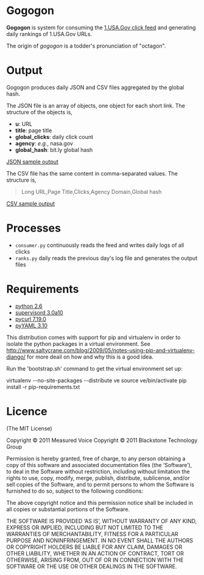 Gogogon
=======

**Gogogon** is system for consuming the [1.USA.Gov click feed](http://bitly.measuredvoice.com/usa.gov) 
and generating daily rankings of 1.USA.Gov URLs.

The origin of *gogogon* is a todder's pronunciation of "octagon".

Output
======

Gogogon produces daily JSON and CSV files aggregated by the global hash.

The JSON file is an array of objects, one object for each short link. The structure of the objects is,

 * **u**: URL
 * **title**: page title
 * **global_clicks**: daily click count
 * **agency**: *e.g.*, nasa.gov
 * **global_hash**: bit.ly global hash

[JSON sample output](https://gist.github.com/1068435)

The CSV file has the same content in comma-separated values. The structure is, 

> Long URL,Page Title,Clicks,Agency Domain,Global hash

[CSV sample output](https://gist.github.com/1068436)

Processes
=========

 * `consumer.py` continuously reads the feed and writes daily logs of all clicks
 * `ranks.py` daily reads the previous day's log file and generates the output files

Requirements
============

 * [python 2.6](http://www.python.org/download/releases/2.6/)
 * [supervisord 3.0a10](http://supervisord.org/)
 * [pycurl 7.19.0](http://pycurl.sourceforge.net/)
 * [pyYAML 3.10](http://pyyaml.org/)

This distribution comes with support for pip and virtualenv in order
to isolate the python packages in a virtual environment. See
http://www.saltycrane.com/blog/2009/05/notes-using-pip-and-virtualenv-django/
for more deail on how and why this is a good idea.

Run the 'bootstrap.sh' command to get the virtual environment set up:

virtualenv --no-site-packages --distribute ve
source ve/bin/activate
pip install -r pip-requirements.txt

Licence
=======

(The MIT License)

Copyright © 2011 Measured Voice
Copyright © 2011 Blackstone Technology Group

Permission is hereby granted, free of charge, to any person obtaining a copy of
this software and associated documentation files (the ‘Software’), to deal in
the Software without restriction, including without limitation the rights to
use, copy, modify, merge, publish, distribute, sublicense, and/or sell copies of
the Software, and to permit persons to whom the Software is furnished to do so,
subject to the following conditions:

The above copyright notice and this permission notice shall be included in all
copies or substantial portions of the Software.

THE SOFTWARE IS PROVIDED ‘AS IS’, WITHOUT WARRANTY OF ANY KIND, EXPRESS OR
IMPLIED, INCLUDING BUT NOT LIMITED TO THE WARRANTIES OF MERCHANTABILITY, FITNESS
FOR A PARTICULAR PURPOSE AND NONINFRINGEMENT. IN NO EVENT SHALL THE AUTHORS OR
COPYRIGHT HOLDERS BE LIABLE FOR ANY CLAIM, DAMAGES OR OTHER LIABILITY, WHETHER
IN AN ACTION OF CONTRACT, TORT OR OTHERWISE, ARISING FROM, OUT OF OR IN
CONNECTION WITH THE SOFTWARE OR THE USE OR OTHER DEALINGS IN THE SOFTWARE.
